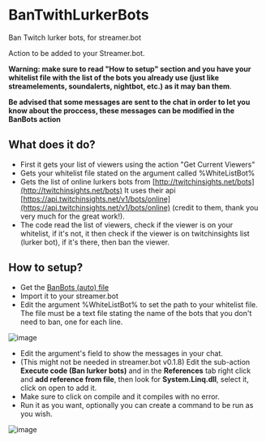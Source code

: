 # BanTwithLurkerBots
Ban Twitch lurker bots, for streamer.bot

Action to be added to your Streamer.bot.

**Warning: make sure to read "How to setup" section and you have your whitelist file with the list of the bots you already use (just like streamelements, soundalerts, nightbot, etc.) as it may ban them**.

**Be advised that some messages are sent to the chat in order to let you know about the proccess, these messages can be modified in the BanBots action**

## What does it do?
- First it gets your list of viewers using the action "Get Current Viewers"
- Gets your whitelist file stated on the argument called %WhiteListBot%
- Gets the list of online lurkers bots from [http://twitchinsights.net/bots](http://twitchinsights.net/bots) It uses their api [https://api.twitchinsights.net/v1/bots/online](https://api.twitchinsights.net/v1/bots/online) (credit to them, thank you very much for the great work!).
- The code read the list of viewers, check if the viewer is on your whitelist, if it's not, it then check if the viewer is on twitchinsights list (lurker bot), if it's there, then ban the viewer.

## How to setup?
- Get the [BanBots (auto) file](https://github.com/ciskosv/BanTwithLurkerBots/blob/main/BanBots%20(auto))
- Import it to your streamer.bot
- Edit the argument %WhiteListBot% to set the path to your whitelist file.  The file must be a text file stating the name of the bots that you don't need to ban, one for each line.
  
![image](https://user-images.githubusercontent.com/494355/163449478-4918ac61-06b0-4021-a53f-214a2b410755.png)
- Edit the argument's field to show the messages in your chat.
- (This might not be needed in streamer.bot v0.1.8) Edit the sub-action **Execute code (Ban lurker bots)** and in the **References** tab right click and **add reference from file**, then look for **System.Linq.dll**, select it, click on open to add it.
- Make sure to click on compile and it compiles with no error.
- Run it as you want, optionally you can create a command to be run as you wish.
  
![image](https://github.com/ciskosv/BanTwithLurkerBots/assets/494355/d8491f01-6868-4db4-b4a0-ad625d0e17b3)

